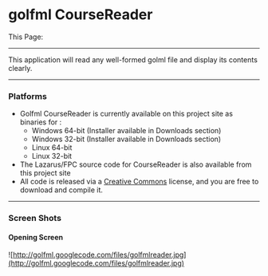 # golfml CourseReader #
This Page: 

---

This application will read any well-formed golml file and display its contents clearly.

---

### Platforms ###
  * Golfml CourseReader is currently available on this project site as binaries for :
    * Windows 64-bit  (Installer available in Downloads section)
    * Windows 32-bit  (Installer available in Downloads section)
    * Linux 64-bit
    * Linux 32-bit
  * The Lazarus/FPC source code for CourseReader is also available from this project site
  * All code is released via a [Creative Commons](http://creativecommons.org/) license, and you are free to download and compile it.

---

### Screen Shots ###
#### Opening Screen ####
![http://golfml.googlecode.com/files/golfmlreader.jpg](http://golfml.googlecode.com/files/golfmlreader.jpg)